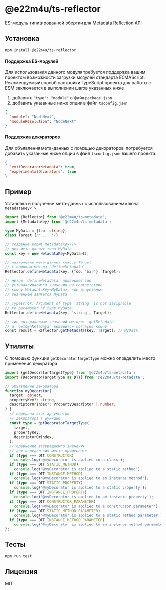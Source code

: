 # @e22m4u/ts-reflector

ES-модуль типизированной обертки для
[Metadata Reflection API](https://rbuckton.github.io/reflect-metadata/)

## Установка

```bash
npm install @e22m4u/ts-reflector
```

#### Поддержка ES-модулей

Для использования данного модуля требуется поддержка вашим
проектом возможности загрузки модулей стандарта ECMAScript.
Рекомендуемый способ настройки TypeScript проекта для работы
с ESM заключается в выполнении шагов указанных ниже.

1. добавить `"type": "module"` в файл `package.json`
2. добавить указанные ниже опции в файл `tsconfig.json`

```json
{
  "module": "NodeNext",
  "moduleResolution": "NodeNext"
}
```

#### Поддержка декораторов

Для объявления мета-данных с помощью декораторов, потребуется добавить
указанные ниже опции в файл `tsconfig.json` вашего проекта.

```json
{
  "emitDecoratorMetadata": true,
  "experimentalDecorators": true
}
```

## Пример

Установка и получение мета-данных с использованием ключа `MetadataKey<T>`

```ts
import {Reflector} from '@e22m4u/ts-metadata';
import {MetadataKey} from '@e22m4u/ts-metadata';

type MyData = {foo: string};
class Target {/* ... */}

// создание ключа MetadataKey<T>
// для мета-данных типа MyData
const key = new MetadataKey<MyData>();

// назначение мета-данных классу Target
// с помощью метода `defineMetadata`
Reflector.defineMetadata(key, {foo: 'bar'}, Target);

// метод `defineMetadata` проверяет тип
// устанавливаемого значения на соответствие
// ключу MetadataKey<MyData>, где допустимым
// значением является MyData

// TypeError: Argument of type 'string' is not assignable
// to parameter of type MyData.
Reflector.defineMetadata(key, 'string', Target);

// тип возвращаемых значений методов `getMetadata`
// и `getOwnMetadata` выводится согласно ключу
const result = Reflector.getMetadata(key, Target); // MyData
```

## Утилиты

С помощью функции `getDecoratorTargetType` можно определить
место применения декоратора.

```ts
import {getDecoratorTargetType} from '@e22m4u/ts-metadata';
import {DecoratorTargetType as DTT} from '@e22m4u/ts-metadata';

// объявление декоратора
function myDecorator(
  target: object,
  propertyKey?: string,
  descriptorOrIndex?: PropertyDescriptor | number,
) {
  // передача всех аргументов
  // декоратора в функцию
  const type = getDecoratorTargetType(
    target,
    propertyKey,
    descriptorOrIndex,
  );
  // сравнение возвращаемго значения
  // для определения места применения
  if (type === DTT.CONSTRUCTOR)
    console.log('@myDecorator is applied to a class');
  if (type === DTT.STATIC_METHOD)
    console.log('@myDecorator is applied to a static method');
  if (type === DTT.INSTANCE_METHOD)
    console.log('@myDecorator is applied to an instance method');
  if (type === DTT.STATIC_PROPERTY)
    console.log('@myDecorator is applied to a static property');
  if (type === DTT.INSTANCE_PROPERTY)
    console.log('@myDecorator is applied to an instance property');
  if (type === DTT.CONSTRUCTOR_PARAMETER)
    console.log('@myDecorator is applied to a constructor parameter');
  if (type === DTT.STATIC_METHOD_PARAMETER)
    console.log('@myDecorator is applied to a static method parameter');
  if (type === DTT.INSTANCE_METHOD_PARAMETER)
    console.log('@myDecorator is applied to an instance method parameter');
};

```

## Тесты

```bash
npm run test
```

## Лицензия

MIT
